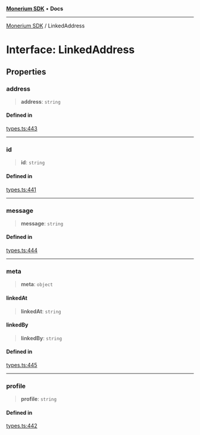 [**Monerium SDK**](../README.md) • **Docs**

***

[Monerium SDK](../README.md) / LinkedAddress

# Interface: LinkedAddress

## Properties

### address

> **address**: `string`

#### Defined in

[types.ts:443](https://github.com/monerium/js-monorepo/blob/530606ad090851a47b688b8e1e3b82094f550d72/packages/sdk/src/types.ts#L443)

***

### id

> **id**: `string`

#### Defined in

[types.ts:441](https://github.com/monerium/js-monorepo/blob/530606ad090851a47b688b8e1e3b82094f550d72/packages/sdk/src/types.ts#L441)

***

### message

> **message**: `string`

#### Defined in

[types.ts:444](https://github.com/monerium/js-monorepo/blob/530606ad090851a47b688b8e1e3b82094f550d72/packages/sdk/src/types.ts#L444)

***

### meta

> **meta**: `object`

#### linkedAt

> **linkedAt**: `string`

#### linkedBy

> **linkedBy**: `string`

#### Defined in

[types.ts:445](https://github.com/monerium/js-monorepo/blob/530606ad090851a47b688b8e1e3b82094f550d72/packages/sdk/src/types.ts#L445)

***

### profile

> **profile**: `string`

#### Defined in

[types.ts:442](https://github.com/monerium/js-monorepo/blob/530606ad090851a47b688b8e1e3b82094f550d72/packages/sdk/src/types.ts#L442)
